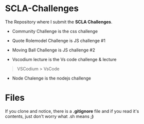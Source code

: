 # SCLA-Challenges
The Repository where I submit the **SCLA Challenges**.

- Community Challenge is the css challenge

- Quote Rolemodel Challenge is JS challenge #1

- Moving Ball Challenge is JS challenge #2

- Vscodium lecture is the Vs code challenge & lecture

> VSCodium > VsCode

- Node Chalenge is the nodejs challenge


# Files

If you clone and notice, there is a **.gitignore** file and if you read it's contents, just don't worry what .sh means **;)**

